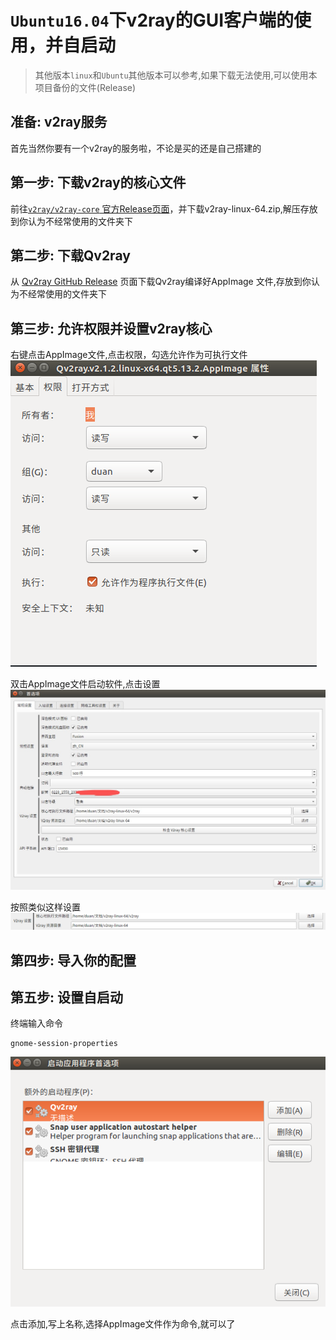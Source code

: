 # `Ubuntu16.04`下v2ray的GUI客户端的使用，并自启动

> 其他版本`linux`和`Ubuntu`其他版本可以参考,如果下载无法使用,可以使用本项目备份的文件(Release)

## 准备: v2ray服务
首先当然你要有一个v2ray的服务啦，不论是买的还是自己搭建的

## 第一步: 下载v2ray的核心文件
前往[`v2ray/v2ray-core` 官方Release页面](https://github.com/v2ray/v2ray-core/releases)，并下载v2ray-linux-64.zip,解压存放到你认为不经常使用的文件夹下

## 第二步: 下载Qv2ray
从 [Qv2ray GitHub Release](https://github.com/Qv2ray/Qv2ray/releases) 页面下载Qv2ray编译好AppImage
文件,存放到你认为不经常使用的文件夹下

## 第三步: 允许权限并设置v2ray核心
右键点击AppImage文件,点击权限，勾选允许作为可执行文件
![](./images/fileinfo.png)

双击AppImage文件启动软件,点击设置
![](./images/v2ray_setting.jpg)

按照类似这样设置
![](./images/v2ray_setting2.png)

## 第四步: 导入你的配置


## 第五步: 设置自启动
终端输入命令
```
gnome-session-properties
```

![](./images/boot.png)

点击添加,写上名称,选择AppImage文件作为命令,就可以了
